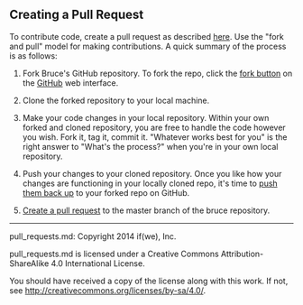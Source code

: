 ## Creating a Pull Request

To contribute code, create a pull request as described
[here](https://help.github.com/articles/using-pull-requests).  Use the "fork
and pull" model for making contributions.  A quick summary of the process is as
follows:

1. Fork Bruce's GitHub repository.  To fork the repo, click the
[fork button](http://github.com/tagged/bruce/fork) on the
[GitHub](http://github.com) web interface.

2. Clone the forked repository to your local machine.

3. Make your code changes in your local repository.  Within your own forked and
cloned repository, you are free to handle the code however you wish. Fork it,
tag it, commit it.  "Whatever works best for you" is the right answer to
"What's the process?" when you're in your own local repository.

4. Push your changes to your cloned repository.  Once you like how your changes
are functioning in your locally cloned repo, it's time to
[push them back up](https://help.github.com/articles/pushing-to-a-remote) to
your forked repo on GitHub.

5. [Create a pull request](https://help.github.com/articles/using-pull-requests)
to the master branch of the bruce repository.

-----

pull_requests.md: Copyright 2014 if(we), Inc.

pull_requests.md is licensed under a Creative Commons Attribution-ShareAlike
4.0 International License.

You should have received a copy of the license along with this work. If not,
see <http://creativecommons.org/licenses/by-sa/4.0/>.
